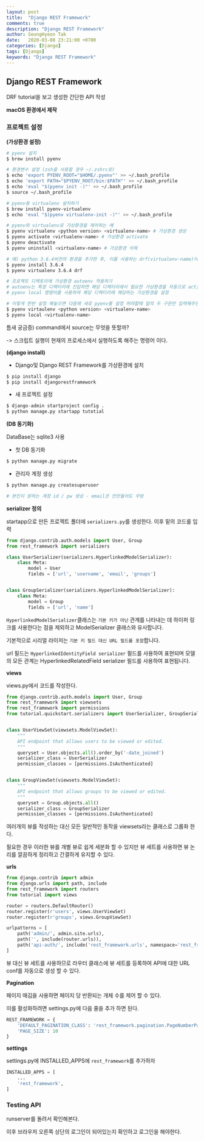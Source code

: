 ```yaml
---
layout: post
title:  "Django REST Framework"
comments: true
description: "Django REST Framework"
author: SeungHyeon Tak
date:   2020-03-08 23:21:00 +0700
categories: [Django]
tags: [Django]
keywords: "Django REST Framework"
---
```

## Django REST Framework

DRF tutorial을 보고 생성한 간단한 API 작성

**macOS 환경에서 제작**

### 프로젝트 설정

**(가상환경 설정)**

```bash
# pyenv 설치
$ brew install pyenv 

# 환경변수 설정 (zsh을 사용할 경우 ~/.zshrc로)
$ echo 'export PYENV_ROOT="$HOME/.pyenv"' >> ~/.bash_profile 
$ echo 'export PATH="$PYENV_ROOT/bin:$PATH"' >> ~/.bash_profile
$ echo 'eval "$(pyenv init -)"' >> ~/.bash_profile
$ source ~/.bash_profile

# pyenv용 virtualenv 설치하기
$ brew install pyenv-virtualenv 
$ echo 'eval "$(pyenv virtualenv-init -)"' >> ~/.bash_profile

# pyenv와 virtualenv로 가상환경을 제어하는 예
$ pyenv virtualenv <python version> <virtualenv-name> # 가상환경 생성
$ pyenv activate <virtualenv-name> # 가상환경 activate
$ pyenv deactivate
$ pyenv uninstall <virtualenv-name> # 가상환경 삭제

# 예) python 3.6.4버전의 환경을 추가한 후, 이를 사용하는 drf(virtualenv-name)이라는 이름의 가상환경을 생성할 것이라면
$ pyenv install 3.6.4
$ pyenv virtualenv 3.6.4 drf

# 프로젝트 디렉토리에 가상환경 autoenv 적용하기
# autoenv는 특정 디렉터리에 진입하면 해당 디렉터리에서 필요한 가상환경을 자동으로 activate해주는 툴이다.
# pyenv local 명령어를 사용하여 해당 디렉터리에 해당하는 가상환경을 설정 

# 이렇게 한번 설정 해놓으면 다음에 새로 pyenv를 설정 하려할때 밑의 두 구문만 입력해주면 된다.
$ pyenv virtaulenv <python version> <virtualenv-name>
$ pyenv local <virtualenv-name>
```

틈새 궁금증) command에서 source는 무엇을 뜻할까?

-> 스크립트 실행이 현재의 프로세스에서 실행하도록 해주는 명령어 이다.

**(django install)**

* Django및 Django REST Framework를 가상환경에 설치

```bash
$ pip install django
$ pip install djangorestframework
```

* 새 프로젝트 설정

```python
$ django-admin startproject config .
$ python manage.py startapp tutotial
```

**(DB 동기화)**

DataBase는 sqlite3 사용

* 첫 DB 동기화

```bash
$ python manage.py migrate
```

* 관리자 계정 생성

```bash
$ python manage.py createsuperuser

# 본인이 원하는 계정 id / pw 생성 - email은 안만들어도 무방
```

**serializer 정의**

startapp으로 만든 프로젝트 폴더에 `serializers.py`를 생성한다. 이후 밑의 코드를 입력

```python
from django.contrib.auth.models import User, Group
from rest_framework import serializers

class UserSerializer(serializers.HyperlinkedModelSerializer):
    class Meta:
        model = User
        fields = ['url', 'username', 'email', 'groups']


class GroupSerializer(serializers.HyperlinkedModelSerializer):
    class Meta:
        model = Group
        fields = ['url', 'name']
```

`HyperlinkedModelSerializer`클래스는 `기본 키가 아닌` 관계를 나타내는 데 하이퍼 링크를 사용한다는 점을 제외하고 ModelSerializer 클래스와 유사합니다.

기본적으로 시리얼 라이저는 `기본 키 필드 대신 URL 필드를 포함`합니다.

url 필드는 `HyperlinkedIdentityField serializer` 필드를 사용하여 표현되며 모델의 모든 관계는 HyperlinkedRelatedField serializer 필드를 사용하여 표현됩니다.

**views**

views.py에서 코드를 작성한다.

```python
from django.contrib.auth.models import User, Group
from rest_framework import viewsets
from rest_framework import permissions
from tutorial.quickstart.serializers import UserSerializer, GroupSerializer


class UserViewSet(viewsets.ModelViewSet):
    """
    API endpoint that allows users to be viewed or edited.
    """
    queryset = User.objects.all().order_by('-date_joined')
    serializer_class = UserSerializer
    permission_classes = [permissions.IsAuthenticated]


class GroupViewSet(viewsets.ModelViewSet):
    """
    API endpoint that allows groups to be viewed or edited.
    """
    queryset = Group.objects.all()
    serializer_class = GroupSerializer
    permission_classes = [permissions.IsAuthenticated]
```

여러개의 뷰를 작성하는 대신 모든 일반적인 동작을 viewsets라는 클래스로 그룹화 한다.

필요한 경우 이러한 뷰를 개별 뷰로 쉽게 세분화 할 수 있지만 뷰 세트를 사용하면 뷰 논리를 깔끔하게 정리하고 간결하게 유지할 수 있다.

**urls**

```python
from django.contrib import admin
from django.urls import path, include
from rest_framework import routers
from tutorial import views

router = routers.DefaultRouter()
router.register(r'users', views.UserViewSet)
router.register(r'groups', views.GroupViewSet)

urlpatterns = [
    path('admin/', admin.site.urls),
    path('', include(router.urls)),
    path('api-auth/', include('rest_framework.urls', namespace='rest_framework')),
]
```

뷰 대신 뷰 세트를 사용하므로 라우터 클래스에 뷰 세트를 등록하여 API에 대한 URL conf를 자동으로 생성 할 수 있다.

**Pagination**

페이지 매김을 사용하면 페이지 당 반환되는 개체 수를 제어 할 수 있다.

이를 활성화하려면 settings.py에 다음 줄을 추가 하면 된다.

```python
REST_FRAMEWORK = {
    'DEFAULT_PAGINATION_CLASS': 'rest_framework.pagination.PageNumberPagination',
    'PAGE_SIZE': 10
}
```

**settings**

settings.py에 INSTALLED_APPS에 `rest_framework`를 추가하자

```python
INSTALLED_APPS = [
	...
	'rest_framework',
]
```

### Testing API

runserver를 돌려서 확인해본다.

이후 브라우저 오른쪽 상단의 로그인이 되어있는지 확인하고 로그인을 해야한다.
